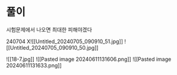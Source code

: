 # 풀이
시험문제에서 나오면 최대한 피해야겠다


240704 X![[Untitled_20240705_090910_51.jpg]]
![[Untitled_20240705_090910_50.jpg]]

![[18-7.jpg]]
![[Pasted image 20240611131606.png]]
![[Pasted image 20240611131633.png]]

